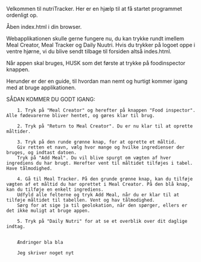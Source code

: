 Velkommen til nutriTracker. Her er en hjælp til at få startet programmet ordenligt op. 

Åben index.html i din browser. 

Webapplikationen skulle gerne fungere nu, du kan trykke rundt imellem Meal Creator, Meal Tracker og Daily Nuutri. 
Hvis du trykker på logoet oppe i ventre hjørne, vi du blive sendt tilbage til forsiden altså indes.html. 

Når appen skal bruges, HUSK som det første at trykke på foodinspector knappen. 

Herunder er der en guide, til hvordan man nemt og hurtigt kommer igang med at bruge applikationen. 


 SÅDAN KOMMER DU GODT IGANG: 

        1. Tryk på "Meal Creator" og herefter på knappen "Food inspector". Alle fødevarerne bliver hentet, og gøres klar til brug.

        2. Tryk på "Return to Meal Creator". Du er nu klar til at oprette måltider. 

        3. Tryk på den runde grønne knap, for at oprette et måltid. 
        Giv retten et navn, vælg hvor mange og hvilke ingredienser der bruges, og indtast datoen.
        Tryk på "Add Meal". Du vil blive spurgt om vægten af hver ingrediens du har brugt. Herefter vent til måltidet tilføjes i tabel. Have tålmodighed.  
        
        4. Gå til Meal Tracker. På den grunde grønne knap, kan du tilføje vægten af et måltid du har oprettet i Meal Creator. På den blå knap, kan du tilføje en enkelt ingrediens.
        Udfyld alle felterne og tryk Add Meal, når du er klar til at tilføje måltidet til tabellen. Vent og hav tålmodighed. 
        Sørg for at sige ja til geolokation, når den spørger, ellers er det ikke muligt at bruge appen. 

        5. Tryk på "Daily Nutri" for at se et overblik over dit daglige indtag. 


        Ændringer bla bla 

        Jeg skriver noget nyt